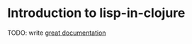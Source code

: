 # Introduction to lisp-in-clojure

TODO: write [great documentation](http://jacobian.org/writing/what-to-write/)
